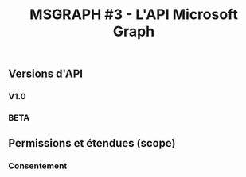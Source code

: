 ﻿---
layout: post
title: "MSGRAPH #3 - L'API Microsoft Graph"
description: "Les spécificités de l'API web de Microsoft"
tableOfContent: "/2023/09/17/cours-msgraph-sommaire"
nextLink:
  name: "Partie 4"
  id: "/2023/09/17/cours-msgraph-004"
prevLink:
  name: "Partie 2"
  id: "/2023/09/17/cours-msgraph-002"
---

## Versions d'API

### V1.0

### BETA

## Permissions et étendues (scope)

### Consentement
